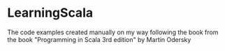 # LearningScala

The code examples created manually on my way following 
the book from the book "Programming in Scala 3rd edition" by Martin Odersky 